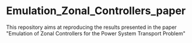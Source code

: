 # Emulation_Zonal_Controllers_paper
This repository aims at reproducing the results presented in the paper "Emulation of Zonal Controllers for the Power System Transport Problem"
